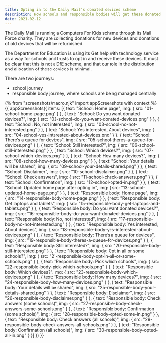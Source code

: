 ```yaml
---
title: Opting in to the Daily Mail’s donated devices scheme
description: How schools and responsible bodies will get these donated devices delivered to them
date: 2021-02-12
---
```


The Daily Mail is running a Computers For Kids scheme through its Mail Force charity. They are collecting donations for new devices and donations of old devices that will be refurbished.

The Department for Education is using its Get help with technology service as a way for schools and trusts to opt in and receive these devices. It must be clear that this is not a DfE scheme, and that our role in the distribution and allocation of these devices is minimal.

There are two journeys:

- school journey
- responsible body journey, where schools are being managed centrally

{% from "screenshots/macro.njk" import appScreenshots with context %}
{{ appScreenshots({
  items: [{
      text: "School: Home page",
      img: { src: "01-school-home-page.png" }
    }, {
      text: "School: Do you want donated devices?",
      img: { src: "02-school-do-you-want-donated-devices.png" }
    }, {
      text: "School: No, not interested",
      img: { src: "03-school-no-not-interested.png" }
    }, {
      text: "School: Yes interested, About devices",
      img: { src: "04-school-yes-interested-about-devices.png" }
    }, {
      text: "School: There’s a queue for devices",
      img: { src: "05-school-theres-a-queue-for-devices.png" }
    }, {
      text: "School: Still interested?",
      img: { src: "06-school-still-interested.png" }
    }, {
      text: "School: Which devices?",
      img: { src: "07-school-which-devices.png" }
    }, {
      text: "School: How many devices?",
      img: { src: "08-school-how-many-devices.png" }
    }, {
      text: "School: Your details will be shared",
      img: { src: "09-school-your-details-shared.png" }
    }, {
      text: "School: Disclaimer",
      img: { src: "10-school-disclaimer.png" }
    }, {
      text: "School: Check answers",
      img: { src: "11-school-check-answers.png" }
    }, {
      text: "School: Confirmation",
      img: { src: "12-school-opted-in.png" }
    }, {
      text: "School: Updated home page after opting in",
      img: { src: "13-school-updated-home-page.png" }
    }, {
      text: "Responsible body: Home page",
      img: { src: "14-responsible-body-home-page.png" }
    }, {
      text: "Responsible body: Get laptops and tablets",
      img: { src: "15-responsible-body-get-laptops-and-tablets.png" }
    }, {
      text: "Responsible body: Do you want donated devices?",
      img: { src: "16-responsible-body-do-you-want-donated-devices.png" }
    }, {
      text: "Responsible body: No, not interested",
      img: { src: "17-responsible-body-no-not-interested.png" }
    }, {
      text: "Responsible body: Yes interested, About devices",
      img: { src: "18-responsible-body-yes-interested-about-devices.png" }
    }, {
      text: "Responsible body: There’s a queue for devices",
      img: { src: "19-responsible-body-theres-a-queue-for-devices.png" }
    }, {
      text: "Responsible body: Still interested?",
      img: { src: "20-responsible-body-still-interested.png" }
    }, {
      text: "Responsible body: Opt in all or some schools?",
      img: { src: "21-responsible-body-opt-in-all-or-some-schools.png" }
    }, {
      text: "Responsible body: Pick which schools",
      img: { src: "22-responsible-body-pick-which-schools.png" }
    }, {
      text: "Responsible body: Which devices?",
      img: { src: "23-responsible-body-which-devices.png" }
    }, {
      text: "Responsible body: How many devices?",
      img: { src: "24-responsible-body-how-many-devices.png" }
    }, {
      text: "Responsible body: Your details will be shared",
      img: { src: "25-responsible-body-your-details-shared.png" }
    }, {
      text: "Responsible body: Disclaimer",
      img: { src: "26-responsible-body-disclaimer.png" }
    }, {
      text: "Responsible body: Check answers (some schools)",
      img: { src: "27-responsible-body-check-answers-some-schools.png" }
    }, {
      text: "Responsible body: Confirmation (some schools)",
      img: { src: "28-responsible-body-opted-some-in.png" }
    }, {
      text: "Responsible body: Check answers (all schools)",
      img: { src: "29-responsible-body-check-answers-all-schools.png" }
    }, {
      text: "Responsible body: Confirmation (all schools)",
      img: { src: "30-responsible-body-opted-all-in.png" }
    }]
}) }}
